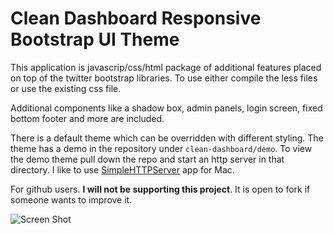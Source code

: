 Clean Dashboard Responsive Bootstrap UI Theme
=================================

This application is javascrip/css/html package of additional features placed on top of the twitter bootstrap libraries. To use either compile the less files or use the existing css file. 

Additional components like a shadow box, admin panels, login screen, fixed bottom footer and more are included. 

There is a default theme which can be overridden with different styling. The theme has a demo in the repository under `clean-dashboard/demo`. To view the demo theme pull down the repo and start an http server in that directory. I like to use [SimpleHTTPServer](https://itunes.apple.com/us/app/simple-http-server/id441002840?mt=12)  app for Mac.

For github users. **I will not be supporting this project**. It is open to fork if someone wants to improve it.

![Screen Shot](https://lh3.googleusercontent.com/-knA4VZ4BOZc/UguTdKO18gI/AAAAAAAAAwk/eHmGSxPl7rE/w1075-h705-no/Screen+Shot+2013-08-14+at+9.49.11+AM.png "Demo Screen Shot")
